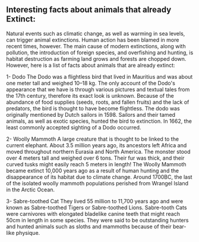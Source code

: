 ## Interesting facts about animals that already Extinct: 


Natural events such as climatic change, as well as warming in sea levels, can trigger animal extinctions. Human action has been blamed in more recent times, however. The main cause of modern extinctions, along with pollution, the introduction of foreign species, and overfishing and hunting, is habitat destruction as farming land grows and forests are chopped down. However, here is a list of facts about animals that are already extinct: 

1- Dodo
The Dodo was a flightless bird that lived in Mauritius and was about one meter tall and weighed 10–18 kg. The only account of the Dodo's appearance that we have is through various pictures and textual tales from the 17th century, therefore its exact look is unknown. Because of the abundance of food supplies (seeds, roots, and fallen fruits) and the lack of predators, the bird is thought to have become flightless. The dodo was originally mentioned by Dutch sailors in 1598. Sailors and their tamed animals, as well as exotic species, hunted the bird to extinction. In 1662, the least commonly accepted sighting of a Dodo occurred.

2- Woolly Mammoth
A large creature that is thought to be linked to the current elephant. About 3.5 million years ago, its ancestors left Africa and moved throughout northern Eurasia and North America. The monster stood over 4 meters tall and weighed over 6 tons. Their fur was thick, and their curved tusks might easily reach 5 meters in length! The Woolly Mammoth became extinct 10,000 years ago as a result of human hunting and the disappearance of its habitat due to climate change. Around 1700BC, the last of the isolated woolly mammoth populations perished from Wrangel Island in the Arctic Ocean.

3- Sabre-toothed Cat
They lived 55 million to 11,700 years ago and were known as Sabre-toothed Tigers or Sabre-toothed Lions. Sabre-tooth Cats were carnivores with elongated bladelike canine teeth that might reach 50cm in length in some species. They were said to be outstanding hunters and hunted animals such as sloths and mammoths because of their bear-like physique.


